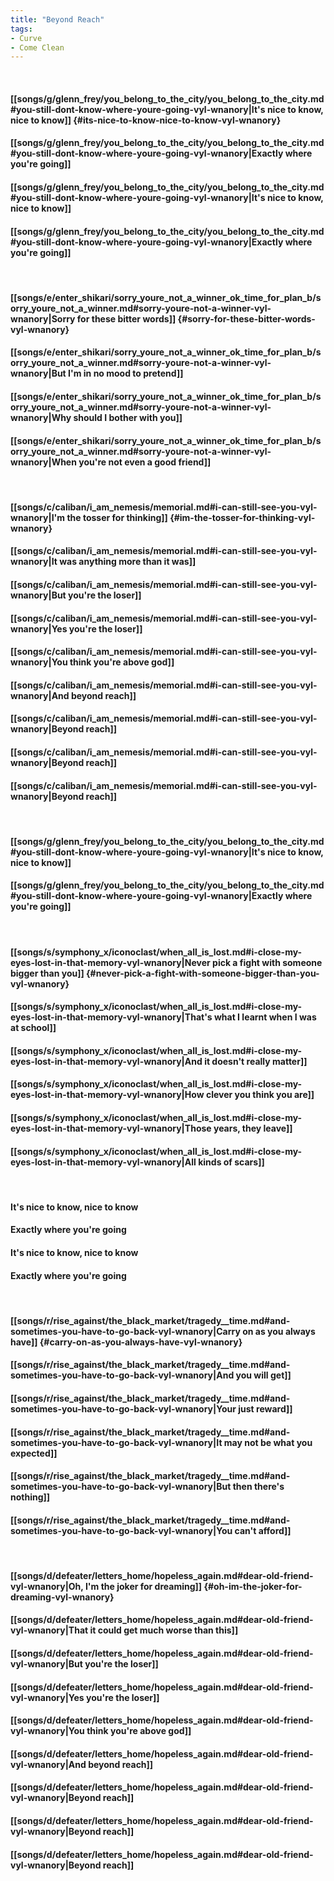 ```yaml
---
title: "Beyond Reach"
tags:
- Curve
- Come Clean
---
```

&nbsp;
#### [[songs/g/glenn_frey/you_belong_to_the_city/you_belong_to_the_city.md#you-still-dont-know-where-youre-going-vyl-wnanory|It's nice to know, nice to know]] {#its-nice-to-know-nice-to-know-vyl-wnanory}
#### [[songs/g/glenn_frey/you_belong_to_the_city/you_belong_to_the_city.md#you-still-dont-know-where-youre-going-vyl-wnanory|Exactly where you're going]]
#### [[songs/g/glenn_frey/you_belong_to_the_city/you_belong_to_the_city.md#you-still-dont-know-where-youre-going-vyl-wnanory|It's nice to know, nice to know]]
#### [[songs/g/glenn_frey/you_belong_to_the_city/you_belong_to_the_city.md#you-still-dont-know-where-youre-going-vyl-wnanory|Exactly where you're going]]
&nbsp;
#### [[songs/e/enter_shikari/sorry_youre_not_a_winner_ok_time_for_plan_b/sorry_youre_not_a_winner.md#sorry-youre-not-a-winner-vyl-wnanory|Sorry for these bitter words]] {#sorry-for-these-bitter-words-vyl-wnanory}
#### [[songs/e/enter_shikari/sorry_youre_not_a_winner_ok_time_for_plan_b/sorry_youre_not_a_winner.md#sorry-youre-not-a-winner-vyl-wnanory|But I'm in no mood to pretend]]
#### [[songs/e/enter_shikari/sorry_youre_not_a_winner_ok_time_for_plan_b/sorry_youre_not_a_winner.md#sorry-youre-not-a-winner-vyl-wnanory|Why should I bother with you]]
#### [[songs/e/enter_shikari/sorry_youre_not_a_winner_ok_time_for_plan_b/sorry_youre_not_a_winner.md#sorry-youre-not-a-winner-vyl-wnanory|When you're not even a good friend]]
&nbsp;
#### [[songs/c/caliban/i_am_nemesis/memorial.md#i-can-still-see-you-vyl-wnanory|I'm the tosser for thinking]] {#im-the-tosser-for-thinking-vyl-wnanory}
#### [[songs/c/caliban/i_am_nemesis/memorial.md#i-can-still-see-you-vyl-wnanory|It was anything more than it was]]
#### [[songs/c/caliban/i_am_nemesis/memorial.md#i-can-still-see-you-vyl-wnanory|But you're the loser]]
#### [[songs/c/caliban/i_am_nemesis/memorial.md#i-can-still-see-you-vyl-wnanory|Yes you're the loser]]
#### [[songs/c/caliban/i_am_nemesis/memorial.md#i-can-still-see-you-vyl-wnanory|You think you're above god]]
#### [[songs/c/caliban/i_am_nemesis/memorial.md#i-can-still-see-you-vyl-wnanory|And beyond reach]]
#### [[songs/c/caliban/i_am_nemesis/memorial.md#i-can-still-see-you-vyl-wnanory|Beyond reach]]
#### [[songs/c/caliban/i_am_nemesis/memorial.md#i-can-still-see-you-vyl-wnanory|Beyond reach]]
#### [[songs/c/caliban/i_am_nemesis/memorial.md#i-can-still-see-you-vyl-wnanory|Beyond reach]]
&nbsp;
#### [[songs/g/glenn_frey/you_belong_to_the_city/you_belong_to_the_city.md#you-still-dont-know-where-youre-going-vyl-wnanory|It's nice to know, nice to know]]
#### [[songs/g/glenn_frey/you_belong_to_the_city/you_belong_to_the_city.md#you-still-dont-know-where-youre-going-vyl-wnanory|Exactly where you're going]]
&nbsp;
#### [[songs/s/symphony_x/iconoclast/when_all_is_lost.md#i-close-my-eyes-lost-in-that-memory-vyl-wnanory|Never pick a fight with someone bigger than you]] {#never-pick-a-fight-with-someone-bigger-than-you-vyl-wnanory}
#### [[songs/s/symphony_x/iconoclast/when_all_is_lost.md#i-close-my-eyes-lost-in-that-memory-vyl-wnanory|That's what I learnt when I was at school]]
#### [[songs/s/symphony_x/iconoclast/when_all_is_lost.md#i-close-my-eyes-lost-in-that-memory-vyl-wnanory|And it doesn't really matter]]
#### [[songs/s/symphony_x/iconoclast/when_all_is_lost.md#i-close-my-eyes-lost-in-that-memory-vyl-wnanory|How clever you think you are]]
#### [[songs/s/symphony_x/iconoclast/when_all_is_lost.md#i-close-my-eyes-lost-in-that-memory-vyl-wnanory|Those years, they leave]]
#### [[songs/s/symphony_x/iconoclast/when_all_is_lost.md#i-close-my-eyes-lost-in-that-memory-vyl-wnanory|All kinds of scars]]
&nbsp;
#### It's nice to know, nice to know
#### Exactly where you're going
#### It's nice to know, nice to know
#### Exactly where you're going
&nbsp;
#### [[songs/r/rise_against/the_black_market/tragedy__time.md#and-sometimes-you-have-to-go-back-vyl-wnanory|Carry on as you always have]] {#carry-on-as-you-always-have-vyl-wnanory}
#### [[songs/r/rise_against/the_black_market/tragedy__time.md#and-sometimes-you-have-to-go-back-vyl-wnanory|And you will get]]
#### [[songs/r/rise_against/the_black_market/tragedy__time.md#and-sometimes-you-have-to-go-back-vyl-wnanory|Your just reward]]
#### [[songs/r/rise_against/the_black_market/tragedy__time.md#and-sometimes-you-have-to-go-back-vyl-wnanory|It may not be what you expected]]
#### [[songs/r/rise_against/the_black_market/tragedy__time.md#and-sometimes-you-have-to-go-back-vyl-wnanory|But then there's nothing]]
#### [[songs/r/rise_against/the_black_market/tragedy__time.md#and-sometimes-you-have-to-go-back-vyl-wnanory|You can't afford]]
&nbsp;
#### [[songs/d/defeater/letters_home/hopeless_again.md#dear-old-friend-vyl-wnanory|Oh, I'm the joker for dreaming]] {#oh-im-the-joker-for-dreaming-vyl-wnanory}
#### [[songs/d/defeater/letters_home/hopeless_again.md#dear-old-friend-vyl-wnanory|That it could get much worse than this]]
#### [[songs/d/defeater/letters_home/hopeless_again.md#dear-old-friend-vyl-wnanory|But you're the loser]]
#### [[songs/d/defeater/letters_home/hopeless_again.md#dear-old-friend-vyl-wnanory|Yes you're the loser]]
#### [[songs/d/defeater/letters_home/hopeless_again.md#dear-old-friend-vyl-wnanory|You think you're above god]]
#### [[songs/d/defeater/letters_home/hopeless_again.md#dear-old-friend-vyl-wnanory|And beyond reach]]
#### [[songs/d/defeater/letters_home/hopeless_again.md#dear-old-friend-vyl-wnanory|Beyond reach]]
#### [[songs/d/defeater/letters_home/hopeless_again.md#dear-old-friend-vyl-wnanory|Beyond reach]]
#### [[songs/d/defeater/letters_home/hopeless_again.md#dear-old-friend-vyl-wnanory|Beyond reach]]
